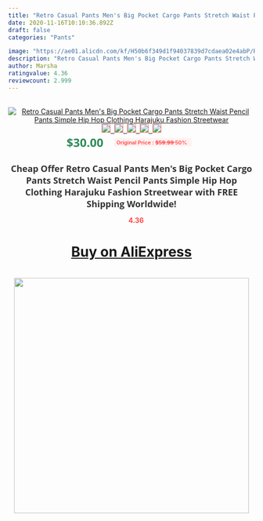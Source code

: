 ```yaml
---
title: "Retro Casual Pants Men's Big Pocket Cargo Pants Stretch Waist Pencil Pants Simple Hip Hop Clothing Harajuku Fashion Streetwear"
date: 2020-11-16T10:10:36.892Z
draft: false
categories: "Pants"

image: "https://ae01.alicdn.com/kf/H50b6f349d1f94037839d7cdaea02e4abP/Retro-Casual-Pants-Men-s-Big-Pocket-Cargo-Pants-Stretch-Waist-Pencil-Pants-Simple-Hip-Hop.jpg"
description: "Retro Casual Pants Men's Big Pocket Cargo Pants Stretch Waist Pencil Pants Simple Hip Hop Clothing Harajuku Fashion Streetwear"
author: Marsha
ratingvalue: 4.36
reviewcount: 2.999
---
```

<br>
<div style="text-align: center;">
<a href="https://s.click.aliexpress.com/e/_AmVqFL" target="_blank" rel="nofollow noopener noreferrer"><img alt="Retro Casual Pants Men's Big Pocket Cargo Pants Stretch Waist Pencil Pants Simple Hip Hop Clothing Harajuku Fashion Streetwear" class="magnifier-image" src="https://ae01.alicdn.com/kf/H50b6f349d1f94037839d7cdaea02e4abP/Retro-Casual-Pants-Men-s-Big-Pocket-Cargo-Pants-Stretch-Waist-Pencil-Pants-Simple-Hip-Hop.jpg_640x640.jpg">
<br>
<img style="border:1px solid salmon" src="https://ae01.alicdn.com/kf/H50b6f349d1f94037839d7cdaea02e4abP/Retro-Casual-Pants-Men-s-Big-Pocket-Cargo-Pants-Stretch-Waist-Pencil-Pants-Simple-Hip-Hop.jpg_120x120.jpg">&nbsp;&nbsp;<img style="border:1px solid salmon" src="https://ae01.alicdn.com/kf/Hf20f05a53a13492a81d10c2f5af126e5U/Retro-Casual-Pants-Men-s-Big-Pocket-Cargo-Pants-Stretch-Waist-Pencil-Pants-Simple-Hip-Hop.jpg_120x120.jpg">&nbsp;&nbsp;<img style="border:1px solid salmon" src="https://ae01.alicdn.com/kf/H7c7618ef81a34dfa8992bb96be8873b1o/Retro-Casual-Pants-Men-s-Big-Pocket-Cargo-Pants-Stretch-Waist-Pencil-Pants-Simple-Hip-Hop.jpg_120x120.jpg">&nbsp;&nbsp;<img style="border:1px solid salmon" src="https://ae01.alicdn.com/kf/Hade6262bd31d4f43bb30caff8c7bc1adz/Retro-Casual-Pants-Men-s-Big-Pocket-Cargo-Pants-Stretch-Waist-Pencil-Pants-Simple-Hip-Hop.jpg_120x120.jpg">&nbsp;&nbsp;<img style="border:1px solid salmon" src="https://ae01.alicdn.com/kf/H3a261e8a828c489db7fe31471fc5ef7ch/Retro-Casual-Pants-Men-s-Big-Pocket-Cargo-Pants-Stretch-Waist-Pencil-Pants-Simple-Hip-Hop.jpg_120x120.jpg"></a></div><br0>
<div style="text-align: center;"><span style="background-color: white; border: 0px; box-sizing: border-box; color: seagreen; display: inline-block; font-family: &quot;open sans&quot; , &quot;arial&quot; , &quot;helvetica&quot; , sans-serif , &quot;heiti&quot;; font-size: 24px; font-stretch: inherit; font-weight: 700; line-height: inherit; margin: 0px 10px 0px 0px; padding: 0px; vertical-align: middle;">$30.00 </span>
<span style="background: rgb(255 , 241 , 241); border-radius: 3px; border: 0px; box-sizing: border-box; color: #ff4747; display: inline-block; font-family: inherit; font-size: 12px; font-stretch: inherit; font-style: inherit; font-variant: inherit; font-weight: 600; line-height: inherit; margin: 0px; padding: 2px 5px; transform: scale(0.9); vertical-align: middle;">Original Price : <b style="text-decoration: line-through;">$59.99 </b> 50%&nbsp;&nbsp;</span></div>
<h1 style="color: #333333; display: inline-block; font-family: &quot;open sans&quot; , &quot;arial&quot; , &quot;helvetica&quot; , sans-serif , &quot;heiti&quot;; font-size: 18px; font-stretch: inherit; font-weight: 700; text-align: center;">Cheap Offer Retro Casual Pants Men's Big Pocket Cargo Pants Stretch Waist Pencil Pants Simple Hip Hop Clothing Harajuku Fashion Streetwear with FREE Shipping Worldwide!</h1>
<div style="color: #ff4747; text-align: center;">
<img src="https://4.bp.blogspot.com/-M0ZcTcb-5uY/XleCXlxnR4I/AAAAAAAAAEc/OrjgMkXV1oMQFaCRZj5HQwOCBcu3w1FegCPcBGAYYCw/s1600/star.png" style="height: 15px;">&nbsp;<b>4.36</b></div>
<div class="button_cont" align="center"><a class="buynow_a" href="https://s.click.aliexpress.com/e/_AmVqFL" target="_blank" rel="nofollow noopener noreferrer"><H1>Buy on AliExpress</H1></a></div><br>
<div class="separator" style="clear: both; text-align: center;">
<img src="https://lh3.googleusercontent.com/-pTy5HemUv9M/XlePHvY0dAI/AAAAAAAAAE4/0nX5iRUoIWY8eMW9Dpxeirr157OZliDIgCLcBGAsYHQ/s1600/badge.gif" width="480">
</div>
